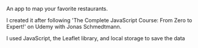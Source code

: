 An app to map your favorite restaurants.

I created it after following 'The Complete JavaScript Course: From Zero to Expert!' on Udemy with Jonas Schmedtmann.

I used JavaScript, the Leaflet library, and local storage to save the data
